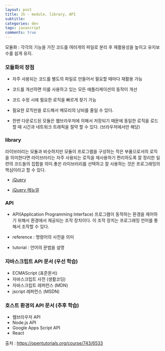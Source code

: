 ```yaml
---  
layout: post
title: JS - module, library, API
subtitle:
categories: dev
tags: javascript
comments: true
---
```

모듈화 : 각각의 기능을 가진 코드를 여러개의 파일로 분리 후 재활용성을 높이고 유지보수를 쉽게 유지.

### 모듈화의 장점
- 자주 사용되는 코드를 별도의 파일로 만들어서 필요할 때마다 재활용 가능

- 코드를 개선하면 이를 사용하고 있는 모든 애플리케이션의 동작이 개선

- 코드 수정 시에 필요한 로직을 빠르게 찾기 가능

- 필요한 로직만을 로드해서 메모리의 낭비를 줄일 수 있다.

- 한번 다운로드된 모듈은 웹브라우저에 의해서 저장되기 때문에 동일한 로직을 로드 할 때 시간과 네트워크 트래픽을 절약 할 수 있다. (브라우저에서만 해당)

### library
라이브러리는 모듈과 비슷하지만 모듈이 프로그램을 구성하는 작은 부품으로서의 로직을 의미한다면 라이브러리는 자주 사용되는 로직을 재사용하기 편리하도록 잘 정리한 일련의 코드들의 집합을 의미.좋은 라이브러리를 선택하고 잘 사용하는 것은 프로그래밍의 핵심이라고 할 수 있다. 

- [jQuery](http://jquery.com/)

- [jQuery 메뉴얼](http://api.jquery.com/)

### API
- API(Application Programming Interface) 프로그램이 동작하는 환경을 제어하기 위해서 환경에서 제공되는 조작 장치이다. 이 조작 장치는 프로그래밍 언어를 통해서 조작할 수 있다. 

- reference : 명령어의 사전을 의미

- tutorial : 언어의 문법을 설명

### 자바스크립트 API 문서 (우선 학습)
- ECMAScript (표준문서)
- 자바스크립트 사전 (생활코딩)
- 자바스크립트 레퍼런스 (MDN)
- jscript 레퍼런스 (MSDN)

### 호스트 환경의 API 문서 (추후 학습)
- 웹브라우저 API
- Node.js API
- Google Apps Script API
- React

출처 : https://opentutorials.org/course/743/6533